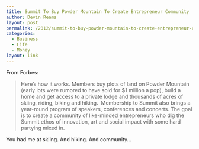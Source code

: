 ```yaml
---
title: Summit To Buy Powder Mountain To Create Entrepreneur Community
author: Devin Reams
layout: post
permalink: /2012/summit-to-buy-powder-mountain-to-create-entrepreneur-community/
categories:
  - Business
  - Life
  - Money
layout: link
---
```

From Forbes:

> Here’s how it works. Members buy plots of land on Powder Mountain (early lots were rumored to have sold for $1 million a pop), build a home and get access to a private lodge and thousands of acres of skiing, riding, biking and hiking.  Membership to Summit also brings a year-round program of speakers, conferences and concerts. The goal is to create a community of like-minded entrepreneurs who dig the Summit ethos of innovation, art and social impact with some hard partying mixed in.

You had me at skiing. And hiking. And community&#8230;